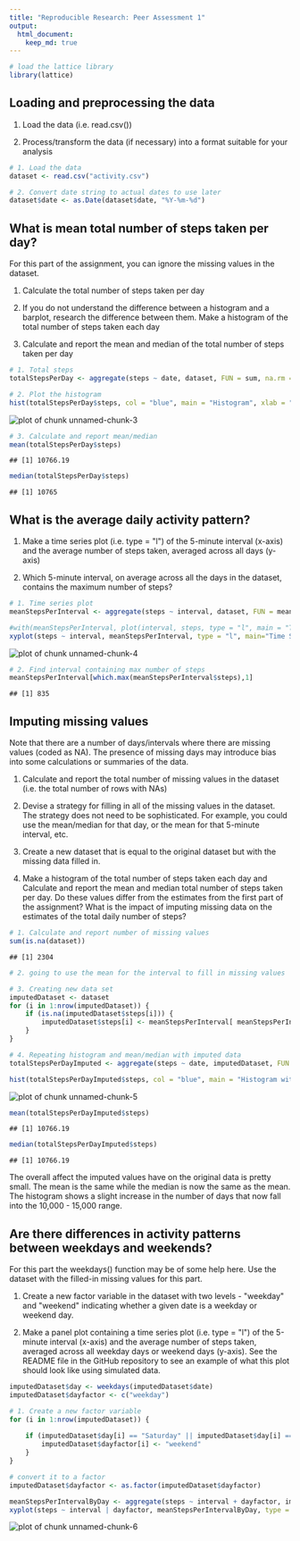 ```yaml
---
title: "Reproducible Research: Peer Assessment 1"
output: 
  html_document:
    keep_md: true
---
```


```r
# load the lattice library
library(lattice)
```

## Loading and preprocessing the data
1. Load the data (i.e. read.csv())

2. Process/transform the data (if necessary) into a format suitable for your analysis


```r
# 1. Load the data
dataset <- read.csv("activity.csv")

# 2. Convert date string to actual dates to use later
dataset$date <- as.Date(dataset$date, "%Y-%m-%d")
```


## What is mean total number of steps taken per day?
For this part of the assignment, you can ignore the missing values in the dataset.

1. Calculate the total number of steps taken per day

2. If you do not understand the difference between a histogram and a barplot, research the difference between them. Make a histogram of the total number of steps taken each day

3. Calculate and report the mean and median of the total number of steps taken per day


```r
# 1. Total steps
totalStepsPerDay <- aggregate(steps ~ date, dataset, FUN = sum, na.rm = TRUE)

# 2. Plot the histogram
hist(totalStepsPerDay$steps, col = "blue", main = "Histogram", xlab = "Total steps per day")
```

![plot of chunk unnamed-chunk-3](figure/unnamed-chunk-3-1.png) 

```r
# 3. Calculate and report mean/median
mean(totalStepsPerDay$steps)
```

```
## [1] 10766.19
```

```r
median(totalStepsPerDay$steps)
```

```
## [1] 10765
```


## What is the average daily activity pattern?
1. Make a time series plot (i.e. type = "l") of the 5-minute interval (x-axis) and the average number of steps taken, averaged across all days (y-axis)

2. Which 5-minute interval, on average across all the days in the dataset, contains the maximum number of steps?


```r
# 1. Time series plot
meanStepsPerInterval <- aggregate(steps ~ interval, dataset, FUN = mean, na.rm = TRUE)

#with(meanStepsPerInterval, plot(interval, steps, type = "l", main = "Time Series Plot"))
xyplot(steps ~ interval, meanStepsPerInterval, type = "l", main="Time Series Plot", xlab = "Interval", ylab = "Steps")
```

![plot of chunk unnamed-chunk-4](figure/unnamed-chunk-4-1.png) 

```r
# 2. Find interval containing max number of steps
meanStepsPerInterval[which.max(meanStepsPerInterval$steps),1]
```

```
## [1] 835
```


## Imputing missing values
Note that there are a number of days/intervals where there are missing values (coded as NA). The presence of missing days may introduce bias into some calculations or summaries of the data.

1. Calculate and report the total number of missing values in the dataset (i.e. the total number of rows with NAs)

2. Devise a strategy for filling in all of the missing values in the dataset. The strategy does not need to be sophisticated. For example, you could use the mean/median for that day, or the mean for that 5-minute interval, etc.

3. Create a new dataset that is equal to the original dataset but with the missing data filled in.

4. Make a histogram of the total number of steps taken each day and Calculate and report the mean and median total number of steps taken per day. Do these values differ from the estimates from the first part of the assignment? What is the impact of imputing missing data on the estimates of the total daily number of steps?


```r
# 1. Calculate and report number of missing values
sum(is.na(dataset))
```

```
## [1] 2304
```

```r
# 2. going to use the mean for the interval to fill in missing values

# 3. Creating new data set
imputedDataset <- dataset
for (i in 1:nrow(imputedDataset)) {
    if (is.na(imputedDataset$steps[i])) {
        imputedDataset$steps[i] <- meanStepsPerInterval[ meanStepsPerInterval$interval == imputedDataset$interval[i], 2]
    }
}

# 4. Repeating histogram and mean/median with imputed data
totalStepsPerDayImputed <- aggregate(steps ~ date, imputedDataset, FUN = sum, na.rm = TRUE)

hist(totalStepsPerDayImputed$steps, col = "blue", main = "Histogram with Imputed Data", xlab = "Total steps per day")
```

![plot of chunk unnamed-chunk-5](figure/unnamed-chunk-5-1.png) 

```r
mean(totalStepsPerDayImputed$steps)
```

```
## [1] 10766.19
```

```r
median(totalStepsPerDayImputed$steps)
```

```
## [1] 10766.19
```
The overall affect the imputed values have on the original data is pretty small. The mean is the same while the median is now the same as the mean. The histogram shows a slight increase in the number of days that now fall into the 10,000 - 15,000 range.


## Are there differences in activity patterns between weekdays and weekends?
For this part the weekdays() function may be of some help here. Use the dataset with the filled-in missing values for this part.

1. Create a new factor variable in the dataset with two levels - "weekday" and "weekend" indicating whether a given date is a weekday or weekend day.

2. Make a panel plot containing a time series plot (i.e. type = "l") of the 5-minute interval (x-axis) and the average number of steps taken, averaged across all weekday days or weekend days (y-axis). See the README file in the GitHub repository to see an example of what this plot should look like using simulated data.


```r
imputedDataset$day <- weekdays(imputedDataset$date)
imputedDataset$dayfactor <- c("weekday")

# 1. Create a new factor variable
for (i in 1:nrow(imputedDataset)) {
    
    if (imputedDataset$day[i] == "Saturday" || imputedDataset$day[i] == "Sunday") {
        imputedDataset$dayfactor[i] <- "weekend"
    }
}

# convert it to a factor
imputedDataset$dayfactor <- as.factor(imputedDataset$dayfactor)

meanStepsPerIntervalByDay <- aggregate(steps ~ interval + dayfactor, imputedDataset, mean)
xyplot(steps ~ interval | dayfactor, meanStepsPerIntervalByDay, type = "l", layout = c(1,2), xlab = "Interval", ylab = "Steps")
```

![plot of chunk unnamed-chunk-6](figure/unnamed-chunk-6-1.png) 
